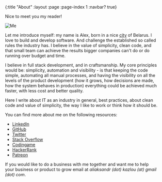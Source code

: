 {:title "About"
 :layout :page
 :page-index 1
 :navbar? true}

Nice to meet you my reader!

<img src="/img/photo-blog-size.png" alt="Me">

Let me introduce myself: my name is Alex, born in a nice [city](https://www.google.nl/maps/place/Gomel,+Belarus/@52.4229779,30.9860372,12z/data=!4m2!3m1!1s0x46d4699b50faf1a5:0x5ecca30fd2361396?hl=en) of Belarus. I love to build and develop software. And challenge the established so called rules the industry has. I believe in the value of simplicity, clean code, and that small team can achieve the results bigger companies can't do or do running over budget and time. 

I believe in full stack development, and in craftsmanship. My core principles would be: simplicity, automation and visibility - is that keeping the code simple, automating all manual processes, and having the visibility on all the levels of the product development (how it grows, how decisions are made, how the system behaves in production) everything could be achieved much faster, with less cost and better quality.

Here I write about IT as an industry in general, best practices, about clean code and value of simplicity, the way I like to work or think how it should be. 

You can find more about me on the following resources:
- <i class="fab fa-linkedin-in fa-lg"></i> [LinkedIn](https://nl.linkedin.com/in/akazlou)
- <i class="fab fa-github fa-lg"></i> [GitHub](https://github.com/zshamrock)
- <i class="fab fa-twitter fa-lg"></i> [Twitter](https://twitter.com/akazlou)
- <i class="fab fa-stack-overflow fa-lg"></i> [Stack Overflow](https://stackoverflow.com/users/729784/akazlou)
- <i class="fas fa-gamepad fa-lg"></i> [Codingame](https://www.codingame.com/profile/ae433b2b7200a27dc94b3abe13ee3b2c803079)
- <i class="fab fa-hackerrank fa-lg"></i> [HackerRank](https://www.hackerrank.com/akazlou)
- <i class="fab fa-patreon fa-lg"></i> [Patreon](https://www.patreon.com/akazlou)

If you would like to do a business with me together and want me to help your business or product to grow email at _aliaksandr (dot) kazlou (at) gmail (dot) com_.
